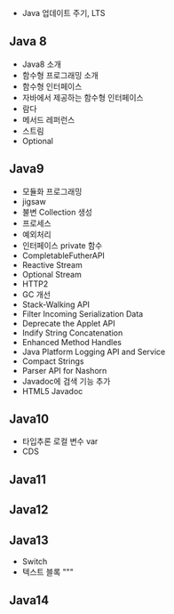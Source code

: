
* Java 업데이트 주기, LTS

## Java 8

* Java8 소개
* 함수형 프로그래밍 소개
* 함수형 인터페이스
* 자바에서 제공하는 함수형 인터페이스
* 람다
* 메서드 레퍼런스
* 스트림
* Optional

## Java9

* 모듈화 프로그래밍
* jigsaw
* 불변 Collection 생성
* 프로세스
* 예외처리
* 인터페이스 private 함수
* CompletableFutherAPI
* Reactive Stream
* Optional Stream
* HTTP2
* GC 개선
* Stack-Walking API
* Filter Incoming Serialization Data
* Deprecate the Applet API
* Indify String Concatenation
* Enhanced Method Handles
* Java Platform Logging API and Service
* Compact Strings
* Parser API for Nashorn
* Javadoc에 검색 기능 추가
* HTML5 Javadoc

## Java10

* 타입추론 로컬 변수 var
* CDS

## Java11

## Java12

## Java13

* Switch
* 텍스트 블록 """

## Java14
